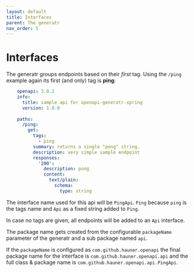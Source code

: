 ```yaml
---
layout: default
title: Interfaces
parent: The generatr
nav_order: 5
---
```


# Interfaces

The generatr groups endpoints based on their _first_ tag. Using the `/ping` example again its first
(and only) tag is **ping**: 

```yaml
    openapi: 3.0.2
    info:
      title: sample api for openapi-generatr-spring
      version: 1.0.0
    
    paths:
      /ping:
        get:
          tags:
            - ping
          summary: returns a single "pong" string.
          description: very simple sample endpoint
          responses:
            '200':
              description: pong
              content:
                text/plain:
                  schema:
                    type: string
```

The interface name used for this api will be `PingApi`. `Ping` because `ping` is the tags name and
`Api` as a fixed string added to `Ping`. 

In case no tags are given, all endpoints will be added to an `Api` interface.

The package name gets created from the configurable `packageName` parameter of the generatr and a
sub package named `api`. 

If the `packageName` is configured as `com.github.hauner.openapi` the final package name for the 
interface is `com.github.hauner.openapi.api` and the full class & package name is 
`com.github.hauner.openapi.api.PingApi`.

